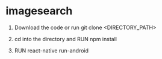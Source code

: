 # imagesearch

1. Download the code or run git clone <DIRECTORY_PATH>

2. cd into the directory and RUN npm install

3. RUN react-native run-android
